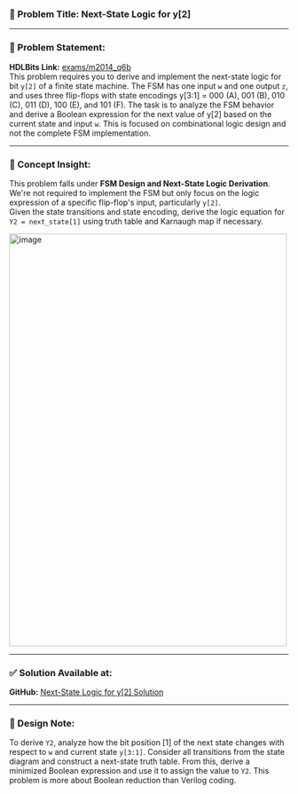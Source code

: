 ### 🔹 Problem Title: Next-State Logic for y[2]  
---

### 🧾 Problem Statement:  
**HDLBits Link:** [exams/m2014_q6b](https://hdlbits.01xz.net/wiki/Exams/m2014_q6b)  
This problem requires you to derive and implement the next-state logic for bit `y[2]` of a finite state machine. The FSM has one input `w` and one output `z`, and uses three flip-flops with state encodings y[3:1] = 000 (A), 001 (B), 010 (C), 011 (D), 100 (E), and 101 (F). The task is to analyze the FSM behavior and derive a Boolean expression for the next value of y[2] based on the current state and input `w`. This is focused on combinational logic design and not the complete FSM implementation.

---

### 📘 Concept Insight:  
This problem falls under **FSM Design and Next-State Logic Derivation**. We're not required to implement the FSM but only focus on the logic expression of a specific flip-flop's input, particularly `y[2]`.  
Given the state transitions and state encoding, derive the logic equation for `Y2 = next_state[1]` using truth table and Karnaugh map if necessary.

<img width="500" height="744" alt="image" src="https://github.com/user-attachments/assets/bb369069-7f00-4fa4-9dda-8e4528fedeb7" />

---

### ✅ Solution Available at:  
**GitHub:** [Next-State Logic for y[2] Solution](https://github.com/korrapolueswaradithya/HDLBits_Solutions/blob/main/Exams/m2014_q6b.sv)

---

### 🧠 Design Note:  
To derive `Y2`, analyze how the bit position [1] of the next state changes with respect to `w` and current state `y[3:1]`. Consider all transitions from the state diagram and construct a next-state truth table. From this, derive a minimized Boolean expression and use it to assign the value to `Y2`. This problem is more about Boolean reduction than Verilog coding.
